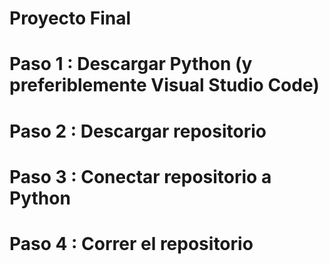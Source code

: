 # Proyecto Final
 
# Paso 1 : Descargar Python (y preferiblemente Visual Studio Code)
# Paso 2 : Descargar repositorio
# Paso 3 : Conectar repositorio a Python
# Paso 4 : Correr el repositorio
